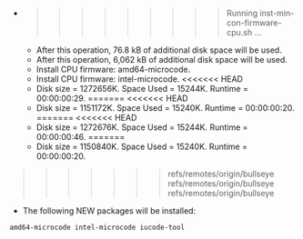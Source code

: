 * >>>>>>>>> Running inst-min-con-firmware-cpu.sh ...
  * After this operation, 76.8 kB of additional disk space will be used.
  * After this operation, 6,062 kB of additional disk space will be used.
  * Install CPU firmware: amd64-microcode.
  * Install CPU firmware: intel-microcode.
<<<<<<< HEAD
  * Disk size = 1272656K. Space Used = 15244K. Runtime = 00:00:00:29.
=======
<<<<<<< HEAD
  * Disk size = 1151172K. Space Used = 15240K. Runtime = 00:00:00:20.
=======
<<<<<<< HEAD
  * Disk size = 1272676K. Space Used = 15244K. Runtime = 00:00:00:46.
=======
  * Disk size = 1150840K. Space Used = 15240K. Runtime = 00:00:00:20.
>>>>>>> refs/remotes/origin/bullseye
>>>>>>> refs/remotes/origin/bullseye
>>>>>>> refs/remotes/origin/bullseye
  * The following NEW packages will be installed:
  ```bash
amd64-microcode intel-microcode iucode-tool
  ```
